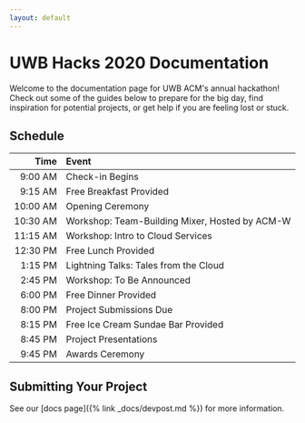 ```yaml
---
layout: default
---
```


# UWB Hacks 2020 Documentation

Welcome to the documentation page for UWB ACM's annual hackathon! Check out 
some of the guides below to prepare for the big day, find inspiration
for potential projects, or get help if you are feeling lost or stuck. 

## Schedule

| Time     | Event                                                        |
|---------:|:-------------------------------------------------------------|
|  9:00 AM | Check-in Begins                                              |
|  9:15 AM | Free Breakfast Provided                                      |
| 10:00 AM | Opening Ceremony                                             |
| 10:30 AM | Workshop: Team-Building Mixer, Hosted by ACM-W               |
| 11:15 AM | Workshop: Intro to Cloud Services                            |
| 12:30 PM | Free Lunch Provided                                          |
|  1:15 PM | Lightning Talks: Tales from the Cloud                        |
|  2:45 PM | Workshop: To Be Announced                                    |
|  6:00 PM | Free Dinner Provided                                         |
|  8:00 PM | Project Submissions Due                                      |
|  8:15 PM | Free Ice Cream Sundae Bar Provided                           |
|  8:45 PM | Project Presentations                                        |
|  9:45 PM | Awards Ceremony                                              |

<!--
## Useful Info

#### Getting Started
- [Preparing for the Hackathon]()
- [Project Ideas]()
- [What is _the cloud_?]()
- [Configuring Your Cloud Environment]()
- [Collaboration Tools]()

#### Logistics
 - [Getting Help]() 
 - [Forming a Team]()
 - [Project Submission]()
 - [Hackathon Rules]()
 - [Prize Categories & Criteria]()
 
#### Cloud Services
- [Data Storage]()
  - [AWS: Simple Storage Services (S3)]()
  - [Azure Storage]()
  - [Google Cloud Storage]()
- [Database Services]()
  - [AWS: DynamoDB]()
  - [Azure: Cosmos DB]()
  - [Google Cloud Firestore]()
- [Managed Notification Services]()
  - [AWS: Simple Notification Service (SNS)]()
  - [Azure Notification Hubs]()
  - [Google Cloud Pub/Sub]()
- [Serverless Compute]()
  - [AWS Lambda]()
  - [Azure Serverless]()
  - [Google Cloud Functions]()
- [Web App Deployment]()
  - [AWS Elastic Beanstalk]()
  - [Azure Web App Services]()
  - [Google Cloud App Engine]()
-->
## Submitting Your Project

See our [docs page]({% link _docs/devpost.md %}) for more information.
